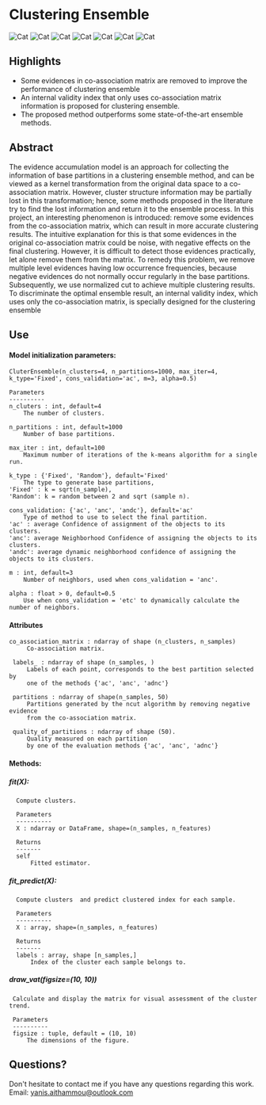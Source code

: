 # Clustering Ensemble
![Cat](https://github.com/Yanis2016/Clustering-Ensemble/blob/master/Images/Capture%20d%E2%80%99%C3%A9cran%20de%202020-04-05%2008-06-31.png)
![Cat](https://github.com/Yanis2016/Clustering-Ensemble/blob/master/Images/Capture%20d%E2%80%99%C3%A9cran%20de%202020-04-05%2008-08-36.png)
![Cat](https://github.com/Yanis2016/Clustering-Ensemble/blob/master/Images/Capture%20d%E2%80%99%C3%A9cran%20de%202020-04-05%2008-06-45.png)
![Cat](https://github.com/Yanis2016/Clustering-Ensemble/blob/master/Images/Capture%20d%E2%80%99%C3%A9cran%20de%202020-04-05%2008-06-54.png)
![Cat](https://github.com/Yanis2016/Clustering-Ensemble/blob/master/Images/Capture%20d%E2%80%99%C3%A9cran%20de%202020-04-05%2008-07-08.png)
![Cat](https://github.com/Yanis2016/Clustering-Ensemble/blob/master/Images/Capture%20d%E2%80%99%C3%A9cran%20de%202020-04-05%2008-07-43.png)
![Cat](https://github.com/Yanis2016/Clustering-Ensemble/blob/master/Images/Capture%20d%E2%80%99%C3%A9cran%20de%202020-04-05%2008-07-58.png)


## Highlights
* Some evidences in co-association matrix are removed to improve the performance of clustering ensemble
* An internal validity index that only uses co-association matrix information is proposed for clustering ensemble.
* The proposed method outperforms some state-of-the-art ensemble methods.

## Abstract
The evidence accumulation model is an approach for collecting the information of base partitions in a clustering ensemble method, and can be viewed as a kernel transformation from the original data space to a co-association matrix. However, cluster structure information may be partially lost in this transformation; hence, some methods proposed in the literature try to find the lost information and return it to the ensemble process. In this project, an interesting phenomenon is introduced: remove some evidences from the co-association matrix, which can result in more accurate clustering results. The intuitive explanation for this is that some evidences in the original co-association matrix could be noise, with negative effects on the final clustering. However, it is difficult to detect those evidences practically, let alone remove them from the matrix. To remedy this problem, we remove multiple level evidences having low occurrence frequencies, because negative evidences do not normally occur regularly in the base partitions. Subsequently, we use normalized cut to achieve multiple clustering results. To discriminate the optimal ensemble result, an internal validity index, which uses only the co-association matrix, is specially designed for the clustering ensemble

## Use
#### Model initialization parameters:
    CluterEnsemble(n_clusters=4, n_partitions=1000, max_iter=4, k_type='Fixed', cons_validation='ac', m=3, alpha=0.5)
    
    Parameters
    ----------
    n_cluters : int, default=4
        The number of clusters.

    n_partitions : int, default=1000
        Number of base partitions.

    max_iter : int, default=100
        Maximum number of iterations of the k-means algorithm for a single run.

    k_type : {'Fixed', 'Random'}, default='Fixed'
        The type to generate base partitions, 
    'Fixed' : k = sqrt(n_sample),
    'Random': k = random between 2 and sqrt (sample n).

    cons_validation: {'ac', 'anc', 'andc'}, default='ac'
        Type of method to use to select the final partition.
    'ac' : average Confidence of assignment of the objects to its clusters. 
    'anc': average Neighborhood Confidence of assigning the objects to its clusters.
    'andc': average dynamic neighborhood confidence of assigning the objects to its clusters.

    m : int, default=3
        Number of neighbors, used when cons_validation = 'anc'.

    alpha : float > 0, default=0.5
        Use when cons_validation = 'etc' to dynamically calculate the number of neighbors.
#### Attributes
 
    co_association_matrix : ndarray of shape (n_clusters, n_samples)
         Co-association matrix.

     labels_ : ndarray of shape (n_samples, )
         Labels of each point, corresponds to the best partition selected by
         one of the methods {'ac', 'anc', 'adnc'}

     partitions : ndarray of shape(n_samples, 50)
         Partitions generated by the ncut algorithm by removing negative evidence
         from the co-association matrix.

     quality_of_partitions : ndarray of shape (50).
         Quality measured on each partition 
         by one of the evaluation methods {'ac', 'anc', 'adnc'}
 
#### Methods:
##### fit(X):
      Compute clusters.

      Parameters
      ----------
      X : ndarray or DataFrame, shape=(n_samples, n_features)

      Returns 
      -------
      self
          Fitted estimator.
          
##### fit_predict(X):
      Compute clusters  and predict clustered index for each sample.

      Parameters
      ----------
      X : array, shape=(n_samples, n_features)

      Returns
      -------
      labels : array, shape [n_samples,]
          Index of the cluster each sample belongs to.
          
##### draw_vat(figsize=(10, 10))

     Calculate and display the matrix for visual assessment of the cluster trend.

     Parameters
     ----------
     figsize : tuple, default = (10, 10)
         The dimensions of the figure.


## Questions?
Don't hesitate to contact me if you have any questions regarding this work.  
Email: yanis.aithammou@outlook.com 
